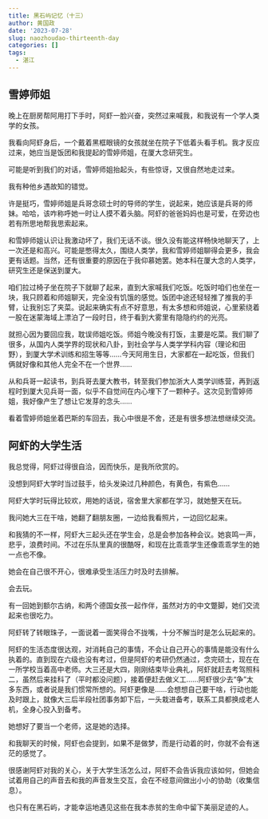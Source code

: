 ```yaml
---
title: 黑石屿记忆（十三）
author: 黄国政
date: '2023-07-28'
slug: naozhoudao-thirteenth-day
categories: []
tags:
  - 湛江
---
```


<!--more-->

## 雪婷师姐

晚上在厨房帮阿用打下手时，阿虾一脸兴奋，突然过来喊我，和我说有一个学人类学的女孩。

我看向阿虾身后，一个戴着黑框眼镜的女孩就坐在院子下低着头看手机。我才反应过来，她应当是饭团和我提起的雪婷师姐，在厦大念研究生。

可能是听到我们的对话，雪婷师姐抬起头，有些惊讶，又很自然地走过来。

我有种他乡遇故知的错觉。

许是挺巧，雪婷师姐是兵哥念硕士时的导师的学生，说起来，她应该是兵哥的师妹。哈哈，该咋称呼她一时让人摸不着头脑。阿虾的爸爸妈妈也是可爱，在旁边也若有所思地帮我思索起来。

和雪婷师姐认识让我激动坏了，我们无话不谈。很久没有能这样畅快地聊天了，上一次还是和高兴。可能是憋得太久，围绕人类学，我和雪婷师姐聊得会更多，我会更有话题。当然，还有很重要的原因在于我仰慕她罢。她本科在厦大念的人类学，研究生还是保送到厦大。

咱们拉过椅子坐在院子下就聊了起来，直到大家喊我们吃饭。吃饭时咱们也坐在一块，我只顾着和师姐聊天，完全没有饥饿的感觉。饭团中途还轻轻推了推我的手臂，让我别忘了夹菜。说起来确实有点不好意思，有太多想和师姐说，心里萦绕着一股在迷蒙海域上漂泊了一段时日，终于看到大雾里有隐隐约约的光亮。

就担心因为要回应我，耽误师姐吃饭。师姐今晚没有打饭，主要是吃菜。我们聊了很多，从国内人类学界的现状和八卦，到社会学与人类学学科内容（理论和田野），到厦大学术训练和招生等等……今天阿用生日，大家都在一起吃饭，但我们俩就好像和其他人完全不在一个世界……

从和兵哥一起读书，到兵哥去厦大教书，转至我们参加浙大人类学训练营，再到返程时到厦大见兵哥一面，似乎不自觉间在内心埋下了一颗种子。这次见到雪婷师姐，我好像产生了想让它发芽的念头……

看着雪婷师姐坐着巴斯的车回去，我心中很是不舍，还是有很多想法想继续交流。

## 阿虾的大学生活

我总觉得，阿虾过得很自洽，因而快乐，是我所欣赏的。

没想到阿虾大学时当过鼓手，给头发染过几种颜色，有黄色，有紫色……

阿虾大学时玩得比较欢，用她的话说，宿舍里大家都在学习，就她整天在玩。

我问她大三在干啥，她翻了翻朋友圈，一边给我看照片，一边回忆起来。

和我猜的不一样，阿虾大三起头还在学生会，总是会参加各种会议。她哀鸣一声，悲乎，浪费时间。不过在乐队里真的很酷呀，和现在比乖乖学生还像乖乖学生的她一点也不像。

她会在自己很不开心，很难承受生活压力时及时去排解。

会去玩。

有一回她到额尔古纳，和两个德国女孩一起作伴，虽然对方的中文蹩脚，她们交流起来也很吃力。

阿虾转了转眼珠子，一面说着一面笑得合不拢嘴，十分不解当时是怎么玩起来的。

阿虾的生活态度很达观，对消耗自己的事情，不会让自己开心的事情是能没有什么执着的。直到现在六级也没有考过，但是阿虾的考研仍然通过，念完硕士，现在在一所学校当着高中老师。大三还是大四，刚刚结束毕业典礼，阿虾就赶去考驾照科二，虽然后来挂科了（平时都没问题），接着便赶去做义工……阿虾很少去“争”太多东西，或者说是我们惯常所想的。阿虾更像是……会想想自己要干啥，行动也能及时跟上，就像大三后半段社团事务卸下后，一头栽进备考，联系工具都换成老人机，全身心投入到备考。

她想好了要当一个老师，这是她的选择。

和我聊天的时候，阿虾也会提到，如果不是做梦，而是行动着的时，你就不会有迷茫的感觉了。

很感谢阿虾对我的关心，关于大学生活怎么过，阿虾不会告诉我应该如何，但她会试着用自己的声音去和我的声音发生交互，会在不经意间做出小小的协助（收集信息）。

也只有在黑石屿，才能幸运地遇见这些在我本赤贫的生命中留下美丽足迹的人。